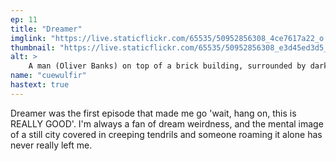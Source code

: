 ```yaml
---
ep: 11
title: "Dreamer"
imglink: "https://live.staticflickr.com/65535/50952856308_4ce7617a22_o.jpg"
thumbnail: "https://live.staticflickr.com/65535/50952856308_e3d45ed3d5_q.jpg"
alt: >
    A man (Oliver Banks) on top of a brick building, surrounded by darkness and illuminated from behind by a bright light. Tendrils creep up the side of the building, stretching towards him. The drawing is done in black charcoal, and there is a hint of red on the tendrils. 
name: "cuewulfir"
hastext: true
---
```

Dreamer was the first episode that made me go 'wait, hang on, this is REALLY GOOD'. I'm always a fan of dream weirdness, and the mental image of a still city covered in creeping tendrils and someone roaming it alone has never really left me.